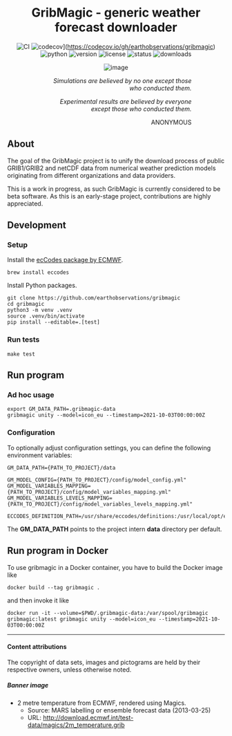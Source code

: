 <div align="center">

# GribMagic - generic weather forecast downloader

![CI](https://github.com/earthobservations/gribmagic/workflows/Tests/badge.svg?branch=main)
![codecov](https://codecov.io/gh/earthobservations/gribmagic/branch/main/graph/badge.svg)](https://codecov.io/gh/earthobservations/gribmagic)
![python](https://img.shields.io/pypi/pyversions/gribmagic.svg)
![version](https://img.shields.io/pypi/v/gribmagic.svg)
![license](https://img.shields.io/pypi/l/gribmagic.svg)
![status](https://img.shields.io/pypi/status/gribmagic.svg)
![downloads](https://img.shields.io/pypi/dm/gribmagic.svg)


![image](https://user-images.githubusercontent.com/453543/102729922-fb641c80-4332-11eb-835d-b022fc5290d9.png)

<div align="right" style="width: 350px">

_Simulations are believed by no one except those 
who conducted them._

_Experimental results are believed by everyone except
those who conducted them._

ANONYMOUS

</div>

</div>

## About
The goal of the GribMagic project is to unify the download process of
public GRIB1/GRIB2 and netCDF data from numerical weather prediction 
models originating from different organizations and data providers.

This is a work in progress, as such GribMagic is currently considered to
be beta software. As this is an early-stage project, contributions are
highly appreciated.


## Development

### Setup

Install the [ecCodes package by ECMWF](https://confluence.ecmwf.int/display/ECC).
```
brew install eccodes
```

Install Python packages.
```
git clone https://github.com/earthobservations/gribmagic
cd gribmagic
python3 -m venv .venv
source .venv/bin/activate
pip install --editable=.[test]
```

### Run tests
```
make test
```


## Run program

### Ad hoc usage
```
export GM_DATA_PATH=.gribmagic-data
gribmagic unity --model=icon_eu --timestamp=2021-10-03T00:00:00Z
```

### Configuration
To optionally adjust configuration settings, you can define the following environment variables:
```
GM_DATA_PATH={PATH_TO_PROJECT}/data

GM_MODEL_CONFIG={PATH_TO_PROJECT}/config/model_config.yml"
GM_MODEL_VARIABLES_MAPPING={PATH_TO_PROJECT}/config/model_variables_mapping.yml"
GM_MODEL_VARIABLES_LEVELS_MAPPING={PATH_TO_PROJECT}/config/model_variables_levels_mapping.yml"

ECCODES_DEFINITION_PATH=/usr/share/eccodes/definitions:/usr/local/opt/eccodes/share/eccodes/definitions
```
The **GM_DATA_PATH** points to the project intern **data** directory per default. 


## Run program in Docker

To use gribmagic in a Docker container, you have to build the Docker image like
```
docker build --tag gribmagic .
```

and then invoke it like
```
docker run -it --volume=$PWD/.gribmagic-data:/var/spool/gribmagic gribmagic:latest gribmagic unity --model=icon_eu --timestamp=2021-10-03T00:00:00Z
```

---

#### Content attributions
The copyright of data sets, images and pictograms are held by their respective owners, unless otherwise noted. 

##### Banner image
- 2 metre temperature from ECMWF, rendered using Magics.
  - Source: MARS labelling or ensemble forecast data (2013-03-25)
  - URL:    http://download.ecmwf.int/test-data/magics/2m_temperature.grib
